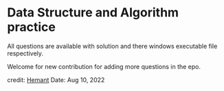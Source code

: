 # Data Structure and Algorithm practice

All questions are available with solution and there windows executable file respectively. 

Welcome for new contribution for adding more questions in the epo.


credit: [Hemant](https://github.com/hemant087)
Date: Aug 10, 2022